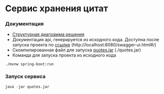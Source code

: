 # Сервис хранения цитат

### Документация
- [Структурная диаграмма решения](./umlDiagramm.png)
- Документация api, генерируется из исходного кода. Доступна после запуска проекта по [ссылке](http://localhost:8080/swagger-ui.html#/) 
(http://localhost:8080/swagger-ui.html#/)
- Скомпилированная файл для запуска [quotes.jar](./quotes.jar) (./quotes.jar)
- Команда для запуска проекта из исходного кода 
```
./mvnw spring-boot:run
```

### Запуск сервиса
```
java -jar quotes.jar
```

